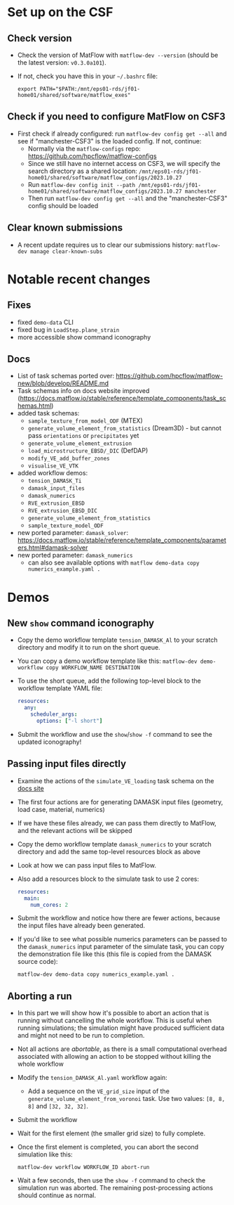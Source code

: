 # Set up on the CSF

## Check version

- Check the version of MatFlow with `matflow-dev --version` (should be the latest version: `v0.3.0a101`).
- If not, check you have this in your `~/.bashrc` file:

  ```
  export PATH="$PATH:/mnt/eps01-rds/jf01-home01/shared/software/matflow_exes"
  ```

## Check if you need to configure MatFlow on CSF3

- First check if already configured: run `matflow-dev config get --all` and see if "manchester-CSF3" is the loaded config. If not, continue:
  - Normally via the `matflow-configs` repo: https://github.com/hpcflow/matflow-configs
  - Since we still have no internet access on CSF3, we will specify the search directory as a shared location: `/mnt/eps01-rds/jf01-home01/shared/software/matflow_configs/2023.10.27`
  - Run `matflow-dev config init --path /mnt/eps01-rds/jf01-home01/shared/software/matflow_configs/2023.10.27 manchester`
  - Then run `matflow-dev config get --all` and the "manchester-CSF3" config should be loaded
 
## Clear known submissions

- A recent update requires us to clear our submissions history: `matflow-dev manage clear-known-subs`

# Notable recent changes

## Fixes

- fixed `demo-data` CLI
- fixed bug in `LoadStep.plane_strain`
- more accessible show command iconography

## Docs

- List of task schemas ported over: https://github.com/hpcflow/matflow-new/blob/develop/README.md
- Task schemas info on docs website improved (https://docs.matflow.io/stable/reference/template_components/task_schemas.html)
- added task schemas:
  - `sample_texture_from_model_ODF` (MTEX)
  - `generate_volume_element_from_statistics` (Dream3D) - but cannot pass `orientations` or `precipitates` yet
  - `generate_volume_element_extrusion` 
  - `load_microstructure_EBSD/_DIC` (DefDAP)  
  - `modify_VE_add_buffer_zones`
  - `visualise_VE_VTK`
- added workflow demos:
  - `tension_DAMASK_Ti`
  - `damask_input_files`
  - `damask_numerics`
  - `RVE_extrusion_EBSD`
  - `RVE_extrusion_EBSD_DIC`
  - `generate_volume_element_from_statistics`
  - `sample_texture_model_ODF`
- new ported parameter: `damask_solver`: https://docs.matflow.io/stable/reference/template_components/parameters.html#damask-solver
- new ported parameter: `damask_numerics`
  - can also see available options with `matflow demo-data copy numerics_example.yaml .`

# Demos

## New `show` command iconography

- Copy the demo workflow template `tension_DAMASK_Al` to your scratch directory and modify it to run on the short queue.
- You can copy a demo workflow template like this: `matflow-dev demo-workflow copy WORKFLOW_NAME DESTINATION`
- To use the short queue, add the following top-level block to the workflow template YAML file:

  ```yaml
  resources:
    any:
      scheduler_args:
        options: ["-l short"]
  ```

- Submit the workflow and use the `show`/`show -f` command to see the updated iconography!

## Passing input files directly

- Examine the actions of the `simulate_VE_loading` task schema on the [docs site](https://docs.matflow.io/stable/reference/template_components/task_schemas.html#simulate-ve-loading-damask)
- The first four actions are for generating DAMASK input files (geometry, load case, material, numerics)
- If we have these files already, we can pass them directly to MatFlow, and the relevant actions will be skipped
- Copy the demo workflow template `damask_numerics` to your scratch directory and add the same top-level resources block as above
- Look at how we can pass input files to MatFlow.
- Also add a resources block to the simulate task to use 2 cores:

  ```yaml
  resources:
    main:
      num_cores: 2
  ```

- Submit the workflow and notice how there are fewer actions, because the input files have already been generated.
- If you'd like to see what possible numerics parameters can be passed to the `damask_numerics` input parameter of the simulate task, you can copy the demonstration file like this (this file is copied from the DAMASK source code):

  ```
  matflow-dev demo-data copy numerics_example.yaml .
  ```

## Aborting a run

- In this part we will show how it's possible to abort an action that is running without cancelling the whole workflow. This is useful when running simulations; the simulation might have produced sufficient data and might not need to be run to completion.
- Not all actions are *abortable*, as there is a small computational overhead associated with allowing an action to be stopped without killing the whole workflow
- Modify the `tension_DAMASK_Al.yaml` workflow again:
  - Add a sequence on the `VE_grid_size` input of the `generate_volume_element_from_voronoi` task. Use two values: `[8, 8, 8]` and `[32, 32, 32]`.
- Submit the workflow
- Wait for the first element (the smaller grid size) to fully complete.
- Once the first element is completed, you can abort the second simulation like this:

  ```
  matflow-dev workflow WORKFLOW_ID abort-run
  ```
- Wait a few seconds, then use the `show -f` command to check the simulation run was aborted. The remaining post-processing actions should continue as normal.
